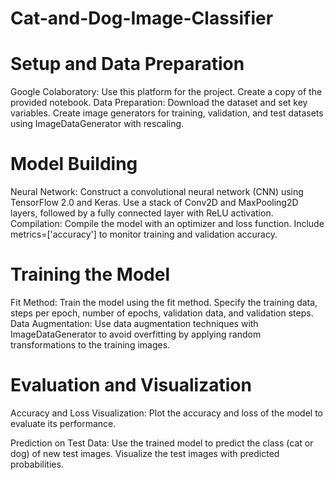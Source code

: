 # Cat-and-Dog-Image-Classifier

# Setup and Data Preparation

Google Colaboratory: Use this platform for the project. Create a copy of the provided notebook.
Data Preparation: Download the dataset and set key variables. Create image generators for training, validation, and test datasets using ImageDataGenerator with rescaling.

# Model Building
Neural Network: Construct a convolutional neural network (CNN) using TensorFlow 2.0 and Keras. Use a stack of Conv2D and MaxPooling2D layers, followed by a fully connected layer with ReLU activation.
Compilation: Compile the model with an optimizer and loss function. Include metrics=['accuracy'] to monitor training and validation accuracy.

# Training the Model
Fit Method: Train the model using the fit method. Specify the training data, steps per epoch, number of epochs, validation data, and validation steps.
Data Augmentation: Use data augmentation techniques with ImageDataGenerator to avoid overfitting by applying random transformations to the training images.

# Evaluation and Visualization
Accuracy and Loss Visualization: Plot the accuracy and loss of the model to evaluate its performance.

Prediction on Test Data: Use the trained model to predict the class (cat or dog) of new test images. Visualize the test images with predicted probabilities.
